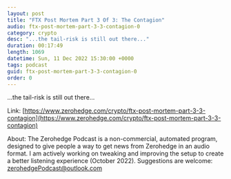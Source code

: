 ```yaml
---
layout: post
title: "FTX Post Mortem Part 3 Of 3: The Contagion"
audio: ftx-post-mortem-part-3-3-contagion-0
category: crypto
desc: "...the tail-risk is still out there..."
duration: 00:17:49
length: 1069
datetime: Sun, 11 Dec 2022 15:30:00 +0000
tags: podcast
guid: ftx-post-mortem-part-3-3-contagion-0
order: 0
---
```

...the tail-risk is still out there...

Link: [https://www.zerohedge.com/crypto/ftx-post-mortem-part-3-3-contagion](https://www.zerohedge.com/crypto/ftx-post-mortem-part-3-3-contagion)

About: The Zerohedge Podcast is a non-commercial, automated program, designed to give people a way to get news from Zerohedge in an audio format.  I am actively working on tweaking and improving the setup to create a better listening experience (October 2022).  Suggestions are welcome: [zerohedgePodcast@outlook.com](mailto:zerohedgePodcast@outlook.com)